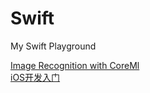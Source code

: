 # Swift
My Swift Playground

[Image Recognition with CoreMl](https://github.com/DonghaoQiao/Swift/tree/master/CoreMLImageRecognition)  
[iOS开发入门](https://github.com/DonghaoQiao/Swift/blob/master/iOS开发60分钟入门.md)  
